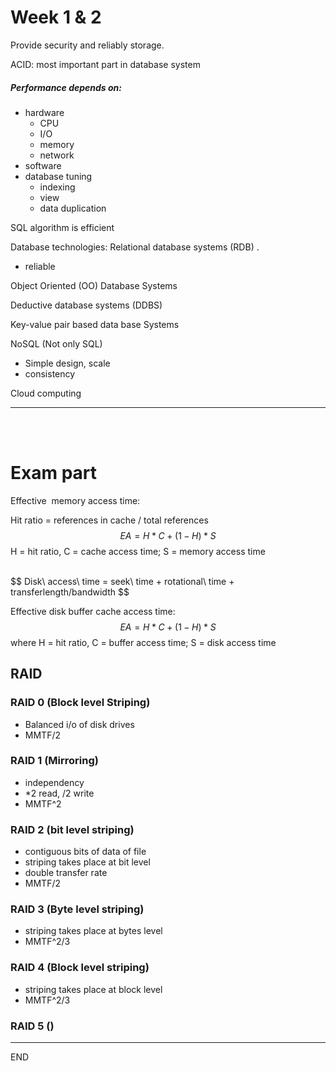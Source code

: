 # Week 1 & 2

Provide security and reliably storage.

ACID: most important part in database system



##### Performance depends on: 

* hardware
  * CPU
  * I/O
  * memory
  * network
* software
* database tuning
  * indexing
  * view
  * data duplication



SQL algorithm is efficient



Database technologies: Relational database systems (RDB) .

* reliable

Object Oriented (OO) Database Systems



Deductive database systems (DDBS)



Key-value pair based data base Systems



NoSQL (Not only SQL)

* Simple design, scale
* consistency



Cloud computing



----

<br />

<br />

# Exam part



Effective  memory access time:

Hit ratio = references in cache / total references
$$
EA = H*C + (1-H)*S
$$
H = hit ratio, C = cache access time; S = memory access time 

<br />
$$
Disk\  access\ time = seek\  time +  rotational\ time + transferlength/bandwidth
$$


<br />

Effective disk buffer cache access time:
$$
EA = H*C+(1-H)*S
$$
where H = hit ratio, C = buffer access time;  S = disk access time



## RAID

### RAID 0 (Block level Striping)

* Balanced i/o of disk drives
* MMTF/2

### RAID 1 (Mirroring)

* independency
* \*2 read, /2 write
* MMTF^2

### RAID 2 (bit level striping)

* contiguous bits of data of file
* striping takes place at bit level
* double transfer rate
* MMTF/2

### RAID 3 (Byte level striping)

* striping takes place at bytes level
* MMTF^2/3

### RAID 4 (Block level striping)

* striping takes place at block level
* MMTF^2/3

### RAID 5 ()



---

END